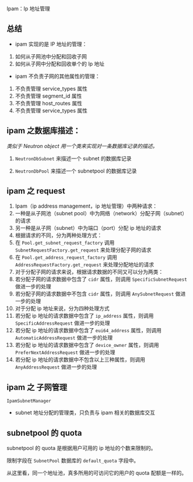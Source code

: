 Ipam：Ip 地址管理

## 总结

* ipam 实现的是 IP 地址的管理：
 1. 如何从子网池中分配和回收子网
 2. 如何从子网中分配和回收单个的 Ip 地址

* ipam 不负责子网的其他属性的管理：
 1. 不负责管理 service_types 属性
 2. 不负责管理 segment_id 属性
 3. 不负责管理 host_routes 属性
 4. 不负责管理 service_types 属性


## ipam 之数据库描述：

*类似于 Neutron object 用一个类来实现对一条数据库记录的描述。*

1. `NeutronDbSubnet` 来描述一个 subnet 的数据库记录

2. `NeutronDbPool` 来描述一个 subnetpool 的数据库记录

## ipam 之 request

1. Ipam（ip address management，ip 地址管理）中两种请求：
 1. 一种是从子网池（subnet pool）中为网络（network）分配子网（subnet）的请求
 2. 另一种是从子网（subnet）中为端口（port）分配 ip 地址的请求
2. 根据请求的不同，分为两种处理方式：
 1. 在 `Pool.get_subnet_request_factory` 调用 `SubnetRequestFactory.get_request` 来处理分配子网的请求
 2. 在 `Pool.get_address_request_factory` 调用 `AddressRequestFactory.get_request` 来处理分配地址的请求
3. 对于分配子网的请求来说，根据请求数据的不同又可以分为两类：
 1. 若分配子网的请求数据中包含了 `cidr` 属性，则调用 `SpecificSubnetRequest` 做进一步的处理
 2. 若分配子网的请求数据中不包含 `cidr` 属性，则调用 `AnySubnetRequest` 做进一步的处理
4. 对于分配 ip 地址来说，分为四种处理方式
 1. 若分配 ip 地址的请求数据中包含了 `ip_address` 属性，则调用 `SpecificAddressRequest` 做进一步的处理
 2. 若分配 ip 地址的请求数据中包含了 `eui64_address` 属性，则调用 `AutomaticAddressRequest` 做进一步的处理
 3. 若分配 ip 地址的请求数据中包含了 `device_owner` 属性，则调用 `PreferNextAddressRequest` 做进一步的处理
 4. 若分配 ip 地址的请求数据中不包含以上三种属性，则调用 `AnyAddressRequest` 做进一步的处理

## ipam 之 子网管理

`IpamSubnetManager`

* subnet 地址分配的管理类，只负责与 ipam 相关的数据库交互

## subnetpool 的 quota

subnetpool 的 quota 是根据用户可用的 ip 地址的个数来限制的。

限制字段在 `SubnetPool` 数据库的 `default_quota` 字段中。

从这里看，同一个地址池，真多所用的可访问它的用户的 quota 配额是一样的。